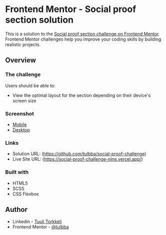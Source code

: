 # Frontend Mentor - Social proof section solution

This is a solution to the [Social proof section challenge on Frontend Mentor](https://www.frontendmentor.io/challenges/social-proof-section-6e0qTv_bA). Frontend Mentor challenges help you improve your coding skills by building realistic projects. 

## Overview

### The challenge

Users should be able to:

- View the optimal layout for the section depending on their device's screen size

### Screenshot

- [Mobile](/images/mobile.png)
- [Desktop](/images/desktop.png)

### Links

- Solution URL: (https://github.com/tulbba/social-proof-challenge)
- Live Site URL: (https://social-proof-challenge-nine.vercel.app/)


### Built with

- HTML5
- SCSS
- CSS Flexbox

## Author

- Linkedin - [Tuuli Torkkeli](https://www.linkedin.com/in/tuulitorkkeli/)
- Frontend Mentor - [@tulbba](https://www.frontendmentor.io/profile/tulbba)



